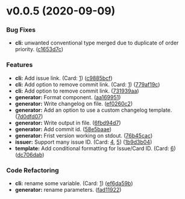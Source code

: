# v0.0.5 (2020-09-09)
### Bug Fixes
* **cli:** unwanted conventional type merged due to duplicate of order priority.  ([c1653d7c](https://github.com/ouaibsky/cocochagen/commit/c1653d7c))

### Features
* **cli:** Add issue link. (Card: [1](https://github.com/ouaibsky/cocochagen/issues/1)) ([c9885bcf](https://github.com/ouaibsky/cocochagen/commit/c9885bcf))
* **cli:** Add option to remove commit link. (Card: [1](https://github.com/ouaibsky/cocochagen/issues/1)) ([779af19c](https://github.com/ouaibsky/cocochagen/commit/779af19c))
* **cli:** Add option to remove commit link.  ([731939aa](https://github.com/ouaibsky/cocochagen/commit/731939aa))
* **generator:** Format component.  ([aa169951](https://github.com/ouaibsky/cocochagen/commit/aa169951))
* **generator:** Write changelog on file.  ([ef0260c2](https://github.com/ouaibsky/cocochagen/commit/ef0260c2))
* **generator:** Add an option to use a custom changelog template.  ([7d0dfd07](https://github.com/ouaibsky/cocochagen/commit/7d0dfd07))
* **generator:** Write output in file.  ([6fbd94d7](https://github.com/ouaibsky/cocochagen/commit/6fbd94d7))
* **generator:** Add commit id.  ([58e5baae](https://github.com/ouaibsky/cocochagen/commit/58e5baae))
* **generator:** Frist version working on stdout.  ([76b45cac](https://github.com/ouaibsky/cocochagen/commit/76b45cac))
* **issuer:** Support many issue ID. (Card: [4](https://github.com/ouaibsky/cocochagen/issues/4), [5](https://github.com/ouaibsky/cocochagen/issues/5)) ([1b9d3b04](https://github.com/ouaibsky/cocochagen/commit/1b9d3b04))
* **template:** Add conditional formatting for Issue/Card ID. (Card: [6](https://github.com/ouaibsky/cocochagen/issues/6)) ([dc706dab](https://github.com/ouaibsky/cocochagen/commit/dc706dab))

### Code Refactoring
* **cli:** rename some variable. (Card: [1](https://github.com/ouaibsky/cocochagen/issues/1)) ([ef6da59b](https://github.com/ouaibsky/cocochagen/commit/ef6da59b))
* **generator:** rename parameters.  ([fad11922](https://github.com/ouaibsky/cocochagen/commit/fad11922))



